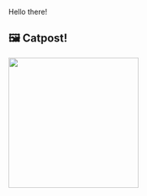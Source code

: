 Hello there!



## 🖼️ Catpost!

<sub>
    <img src="https://cdn2.thecatapi.com/images/I8itHXYlo.jpg" height="256">
</sub>

